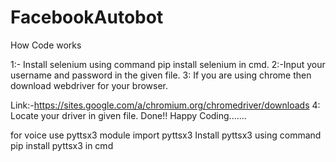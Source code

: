 # FacebookAutobot
How Code works

1:- Install selenium using command pip install selenium in cmd.
2:-Input your username and password in the given file.
3: If you are using chrome then download webdriver for your browser.

Link:-https://sites.google.com/a/chromium.org/chromedriver/downloads
4: Locate your driver in given file.
Done!!
Happy Coding.......


for voice use pyttsx3 module
import pyttsx3
Install pyttsx3 using command pip install pyttsx3 in cmd

